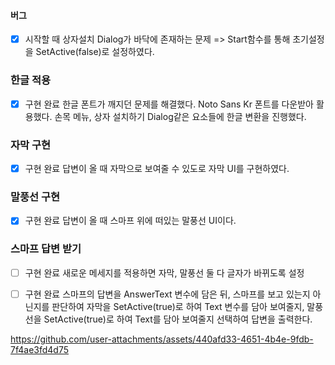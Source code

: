 #### 버그
- [x] 시작할 때 상자설치 Dialog가 바닥에 존재하는 문제 => Start함수를 통해 초기설정을 SetActive(false)로 설정하였다.
### 한글 적용
- [x] 구현 완료
한글 폰트가 깨지던 문제를 해결했다. Noto Sans Kr 폰트를 다운받아 활용했다.
손목 메뉴, 상자 설치하기 Dialog같은 요소들에 한글 변환을 진행했다.
### 자막 구현
- [x] 구현 완료
답변이 올 때 자막으로 보여줄 수 있도로 자막 UI를 구현하였다.
### 말풍선 구현
- [x] 구현 완료
답변이 올 때 스마프 위에 떠있는 말풍선 UI이다.
### 스마프 답변 받기
- [ ] 구현 완료
새로운 메세지를 적용하면 자막, 말풍선 둘 다 글자가 바뀌도록 설정

- [ ] 구현 완료
스마프의 답변을 AnswerText 변수에 담은 뒤, 스마프를 보고 있는지 아닌지를 판단하여 자막을 SetActive(true)로 하여 Text 변수를 담아 보여줄지, 말풍선을 SetActive(true)로 하여 Text를 담아 보여줄지 선택하여 답변을 출력한다.

https://github.com/user-attachments/assets/440afd33-4651-4b4e-9fdb-7f4ae3fd4d75

